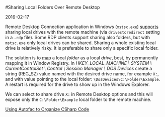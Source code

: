 #Sharing Local Folders Over Remote Desktop

2016-02-17

<!--- tags: windows -->

Remote Desktop Connection application in Windows (`mstsc.exe`) [supports](https://support.microsoft.com/en-us/kb/313292) sharing local drives with the remote machine (via `drivestoredirect` setting in a `.rdp` file). Some RDP clients support sharing also folders, but with `mstsc.exe` only local drives can be shared. Sharing a whole existing local drive is relatively risky. It is preferable to share only a specific local folder.

The solution is to [map](http://superuser.com/questions/644684/mapping-drive-letters-to-local-folders) a local *folder* as a local *drive*, best, by permanently mapping it in Window Registry. In *HKEY_LOCAL_MACHINE \ SYSTEM \ CurrentControlSet \ Control \ Session Manager \ DOS Devices* create a string (REG_SZ) value named with the desired drive name, for example `X:`, and with value pointing to the local folder: `\DosDevices\C:\Folder\Example`. A restart is required for the drive to show up in the Windows Explorer.

We can select to share drive `X:` in Remote Desktop options and this will expose only the `C:\Folder\Example` local folder to the remote machine.

<ins class='nfooter'><a id='fnext' href='#blog/2016/2016-02-12-Using-Autofac-to-Organize-CSharp-Code.md'>Using Autofac to Organize CSharp Code</a></ins>
